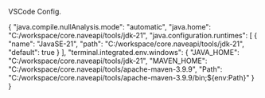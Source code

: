 VSCode Config.

{
    "java.compile.nullAnalysis.mode": "automatic",
    "java.home": "C:/workspace/core.naveapi/tools/jdk-21",
    "java.configuration.runtimes": [
      {
        "name": "JavaSE-21",
        "path": "C:/workspace/core.naveapi/tools/jdk-21",
        "default": true
      }
    ],
    "terminal.integrated.env.windows": {
        "JAVA_HOME": "C:/workspace/core.naveapi/tools/jdk-21",
        "MAVEN_HOME": "C:/workspace/core.naveapi/tools/apache-maven-3.9.9",
        "Path": "C:/workspace/core.naveapi/tools/apache-maven-3.9.9/bin;${env:Path}"
      }
  }
  

